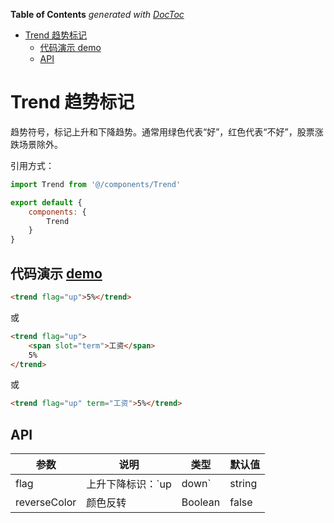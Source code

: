 <!-- START doctoc generated TOC please keep comment here to allow auto update -->
<!-- DON'T EDIT THIS SECTION, INSTEAD RE-RUN doctoc TO UPDATE -->
**Table of Contents**  *generated with [DocToc](https://github.com/thlorenz/doctoc)*

- [Trend 趋势标记](#trend-%E8%B6%8B%E5%8A%BF%E6%A0%87%E8%AE%B0)
  - [代码演示  demo](#%E4%BB%A3%E7%A0%81%E6%BC%94%E7%A4%BA--demo)
  - [API](#api)

<!-- END doctoc generated TOC please keep comment here to allow auto update -->

# Trend 趋势标记

趋势符号，标记上升和下降趋势。通常用绿色代表“好”，红色代表“不好”，股票涨跌场景除外。



引用方式：

```javascript
import Trend from '@/components/Trend'

export default {
    components: {
        Trend
    }
}
```



## 代码演示  [demo](https://pro.loacg.com/test/home)

```html
<trend flag="up">5%</trend>
```
或
```html
<trend flag="up">
    <span slot="term">工资</span>
    5%
</trend>
```
或
```html
<trend flag="up" term="工资">5%</trend>
```


## API

| 参数      | 说明                                      | 类型         | 默认值 |
|----------|------------------------------------------|-------------|-------|
| flag | 上升下降标识：`up|down` | string | - |
| reverseColor | 颜色反转 | Boolean | false |

